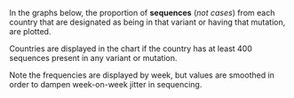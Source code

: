 In the graphs below, the proportion of **sequences** (_not cases_) from each country that are designated as being in that variant or having that mutation, are plotted.

Countries are displayed in the chart if the country has at least 400 sequences present in any variant or mutation.

Note the frequencies are displayed by week, but values are smoothed in order to dampen week-on-week jitter in sequencing.